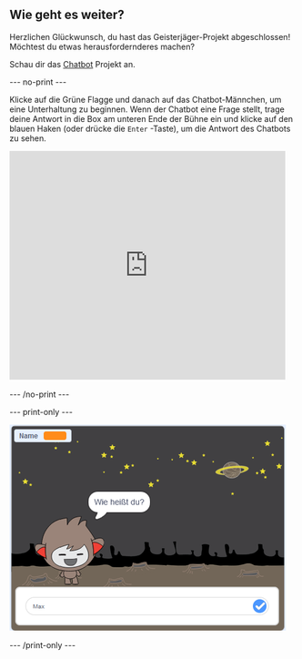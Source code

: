 ## Wie geht es weiter?

Herzlichen Glückwunsch, du hast das Geisterjäger-Projekt abgeschlossen! Möchtest du etwas herausfordernderes machen?

Schau dir das [Chatbot](https://projects.raspberrypi.org/en/projects/chatbot?utm_source=pathway&utm_medium=whatnext&utm_campaign=projects) Projekt an.

\--- no-print \---

Klicke auf die Grüne Flagge und danach auf das Chatbot-Männchen, um eine Unterhaltung zu beginnen. Wenn der Chatbot eine Frage stellt, trage deine Antwort in die Box am unteren Ende der Bühne ein und klicke auf den blauen Haken (oder drücke die `Enter` -Taste), um die Antwort des Chatbots zu sehen.

<div class="scratch-preview">
  <iframe allowtransparency="true" width="485" height="402" src="https://scratch.mit.edu/projects/embed/248864190/?autostart=false" 
  frameborder="0" scrolling="no"></iframe>
</div>

\--- /no-print \---

\--- print-only \---

![fertiges Projekt](images/chatbot-preview.png)

\--- /print-only \---